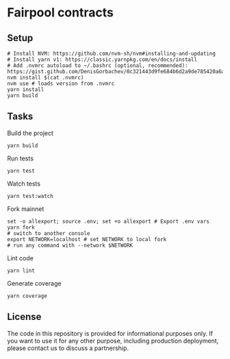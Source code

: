 # Fairpool contracts

## Setup

```shell
# Install NVM: https://github.com/nvm-sh/nvm#installing-and-updating
# Install yarn v1: https://classic.yarnpkg.com/en/docs/install
# Add .nvmrc autoload to ~/.bashrc (optional, recommended): https://gist.github.com/DenisGorbachev/0c321443d9fe684b6d2a9de785420a6a    
nvm install $(cat .nvmrc)
nvm use # loads version from .nvmrc
yarn install
yarn build
```

## Tasks

Build the project

```shell
yarn build
```

Run tests

```shell
yarn test
```

Watch tests

```shell
yarn test:watch
```

Fork mainnet

```shell
set -o allexport; source .env; set +o allexport # Export .env vars
yarn fork
# switch to another console
export NETWORK=localhost # set NETWORK to local fork
# run any command with --network $NETWORK
```

Lint code

```shell
yarn lint
```

Generate coverage

```shell
yarn coverage
```

## License

The code in this repository is provided for informational purposes only. If you want to use it for any other purpose, including production deployment, please contact us to discuss a partnership.
